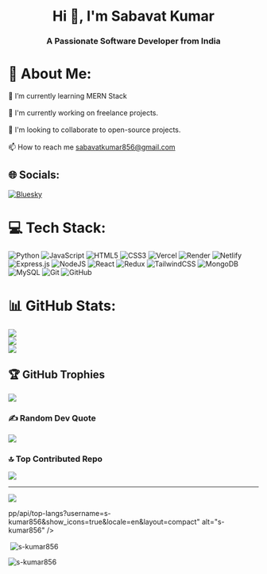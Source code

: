 <h1 align="center">Hi 👋, I'm Sabavat Kumar</h1>
<h3 align="center">A Passionate Software Developer from India</h3>

# 💫 About Me:
🌱 I’m currently learning MERN Stack<br><br>👯 I'm currently working on freelance projects.<br><br>👯 I'm looking to collaborate to open-source projects.<br><br>📫 How to reach me sabavatkumar856@gmail.com


## 🌐 Socials:
[![Bluesky](https://img.shields.io/badge/bluesky-0285FF?style=for-the-badge&logo=bluesky&logoColor=%23FFFFFF)](https://bsky.app/profile/https://www.linkedin.com/in/sabavat-kumar-software/) 

# 💻 Tech Stack:
![Python](https://img.shields.io/badge/python-3670A0?style=for-the-badge&logo=python&logoColor=ffdd54) ![JavaScript](https://img.shields.io/badge/javascript-%23323330.svg?style=for-the-badge&logo=javascript&logoColor=%23F7DF1E) ![HTML5](https://img.shields.io/badge/html5-%23E34F26.svg?style=for-the-badge&logo=html5&logoColor=white) ![CSS3](https://img.shields.io/badge/css3-%231572B6.svg?style=for-the-badge&logo=css3&logoColor=white) ![Vercel](https://img.shields.io/badge/vercel-%23000000.svg?style=for-the-badge&logo=vercel&logoColor=white) ![Render](https://img.shields.io/badge/Render-%46E3B7.svg?style=for-the-badge&logo=render&logoColor=white) ![Netlify](https://img.shields.io/badge/netlify-%23000000.svg?style=for-the-badge&logo=netlify&logoColor=#00C7B7) ![Express.js](https://img.shields.io/badge/express.js-%23404d59.svg?style=for-the-badge&logo=express&logoColor=%2361DAFB) ![NodeJS](https://img.shields.io/badge/node.js-6DA55F?style=for-the-badge&logo=node.js&logoColor=white) ![React](https://img.shields.io/badge/react-%2320232a.svg?style=for-the-badge&logo=react&logoColor=%2361DAFB) ![Redux](https://img.shields.io/badge/redux-%23593d88.svg?style=for-the-badge&logo=redux&logoColor=white) ![TailwindCSS](https://img.shields.io/badge/tailwindcss-%2338B2AC.svg?style=for-the-badge&logo=tailwind-css&logoColor=white) ![MongoDB](https://img.shields.io/badge/MongoDB-%234ea94b.svg?style=for-the-badge&logo=mongodb&logoColor=white) ![MySQL](https://img.shields.io/badge/mysql-4479A1.svg?style=for-the-badge&logo=mysql&logoColor=white) ![Git](https://img.shields.io/badge/git-%23F05033.svg?style=for-the-badge&logo=git&logoColor=white) ![GitHub](https://img.shields.io/badge/github-%23121011.svg?style=for-the-badge&logo=github&logoColor=white)
# 📊 GitHub Stats:
![](https://github-readme-stats.vercel.app/api?username=S-kumar856&theme=dark&hide_border=false&include_all_commits=false&count_private=false)<br/>
![](https://github-readme-streak-stats.herokuapp.com/?user=S-kumar856&theme=dark&hide_border=false)<br/>
![](https://github-readme-stats.vercel.app/api/top-langs/?username=S-kumar856&theme=dark&hide_border=false&include_all_commits=false&count_private=false&layout=compact)

## 🏆 GitHub Trophies
![](https://github-profile-trophy.vercel.app/?username=S-kumar856&theme=radical&no-frame=false&no-bg=true&margin-w=4)

### ✍️ Random Dev Quote
![](https://quotes-github-readme.vercel.app/api?type=horizontal&theme=radical)

### 🔝 Top Contributed Repo
![](https://github-contributor-stats.vercel.app/api?username=S-kumar856&limit=5&theme=dark&combine_all_yearly_contributions=true)

---
[![](https://visitcount.itsvg.in/api?id=S-kumar856&icon=0&color=0)](https://visitcount.itsvg.in)

<!-- Proudly created with GPRM ( https://gprm.itsvg.in ) -->pp/api/top-langs?username=s-kumar856&show_icons=true&locale=en&layout=compact" alt="s-kumar856" /></p>

<p>&nbsp;<img align="center" src="https://github-readme-stats.vercel.app/api?username=s-kumar856&show_icons=true&locale=en" alt="s-kumar856" /></p>

<p><img align="center" src="https://github-readme-streak-stats.herokuapp.com/?user=s-kumar856&" alt="s-kumar856" /></p>
